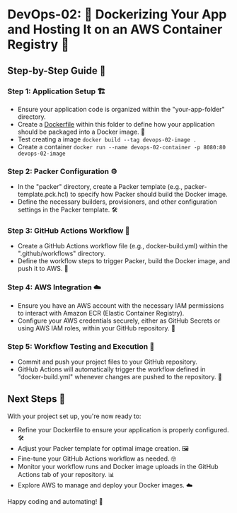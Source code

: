 # DevOps-02: 🐳 Dockerizing Your App and Hosting It on an AWS Container Registry 🚀
## Step-by-Step Guide 📝

### Step 1: Application Setup 🏗️

- Ensure your application code is organized within the "your-app-folder" directory.
- Create a [Dockerfile](app/Dockerfile) within this folder to define how your application should be packaged into a Docker image. 🐳
- Test creating a image `docker build --tag devops-02-image .`
- Create a container `docker run --name devops-02-container -p 8080:80 devops-02-image`

### Step 2: Packer Configuration ⚙️

- In the "packer" directory, create a Packer template (e.g., packer-template.pck.hcl) to specify how Packer should build the Docker image.
- Define the necessary builders, provisioners, and other configuration settings in the Packer template. 🛠️

### Step 3: GitHub Actions Workflow 🤖

- Create a GitHub Actions workflow file (e.g., docker-build.yml) within the ".github/workflows" directory.
- Define the workflow steps to trigger Packer, build the Docker image, and push it to AWS. 🚀

### Step 4: AWS Integration ☁️

- Ensure you have an AWS account with the necessary IAM permissions to interact with Amazon ECR (Elastic Container Registry).
- Configure your AWS credentials securely, either as GitHub Secrets or using AWS IAM roles, within your GitHub repository. 🔐

### Step 5: Workflow Testing and Execution 🧪

- Commit and push your project files to your GitHub repository.
- GitHub Actions will automatically trigger the workflow defined in "docker-build.yml" whenever changes are pushed to the repository. 🔄

## Next Steps 🚀

With your project set up, you're now ready to:

- Refine your Dockerfile to ensure your application is properly configured. 🛠️
- Adjust your Packer template for optimal image creation. 🖼️
- Fine-tune your GitHub Actions workflow as needed. 🤓
- Monitor your workflow runs and Docker image uploads in the GitHub Actions tab of your repository. 📊
- Explore AWS to manage and deploy your Docker images. ☁️

Happy coding and automating! 🎉

